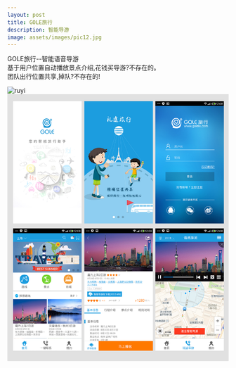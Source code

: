 ```yaml
---
layout: post
title: GOLE旅行
description: 智能导游
image: assets/images/pic12.jpg
---
```


GOLE旅行--智能语音导游    <br/>
基于用户位置自动播放景点介绍,花钱买导游?不存在的。    <br/>
团队出行位置共享,掉队?不存在的!

![ruyi](/assets/images/goleweb.jpg)
![ruyi](/assets/images/goleapp.jpg)
